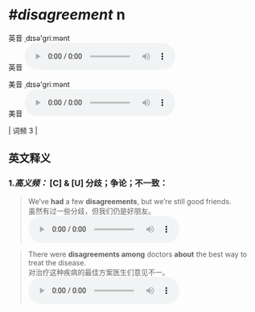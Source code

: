 # ***\#disagreement*** n
英音 ˌdɪsə'ɡriːmənt  
英音
<audio src="./media/disagreement-B.aac" controls="controls"></audio>

美音 ˌdɪsə'ɡriːmənt  
美音
<audio src="./media/disagreement.aac" controls="controls"></audio>



| 词频 3 |  

英文释义
---
### 1.*高义频：* **[C] & [U] 分歧；争论；不一致：**  

 > We’ve **had** a few **disagreements**, but we’re still good friends.  
 > 虽然有过一些分歧，但我们仍是好朋友。    
<audio src="./media/disagreement-1.aac" controls="controls"></audio>

 > There were **disagreements among** doctors **about** the best way to treat the disease.   
 > 对治疗这种疾病的最佳方案医生们意见不一。    
<audio src="./media/disagreement-2.aac" controls="controls"></audio>


